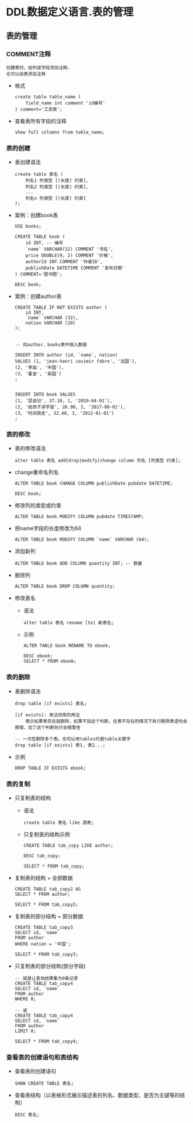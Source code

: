 DDL数据定义语言.表的管理
==


## 表的管理
### COMMENT注释
```text
创建表时，给列或字段添加注释，
也可以给表添加注释
```

* 格式
    ```mysql
    create table table_name (
        field_name int comment 'id编号'
    ) comment='工资表';
    ```

* 查看表所有字段的注释
    ```mysql
    show full columns from table_name;
    ```
    
### 表的创建
* 表创建语法
    ```text
    create table 表名 (
        列名1 列类型 [(长度) 约束],
        列名2 列类型 [(长度) 约束],
        ...
        列名n 列类型 [(长度) 约束]
    );
    ```

* 案例：创建book表
    ```mysql
    USE books;
    
    CREATE TABLE book (
        id INT, -- 编号
        `name` VARCHAR(32) COMMENT '书名',
        price DOUBLE(9, 2) COMMENT '价格',
        authorId INT COMMENT '作者ID',
        publishDate DATETIME COMMENT '发布日期'
    ) COMMENT='图书图';
    
    DESC book;
    ```

* 案例：创建author表
    ```mysql
    CREATE TABLE IF NOT EXISTS author (
        id INT,
        `name` VARCHAR (32),
        nation VARCHAR (20)
    );
    
    
    -- 向author、books表中插入数据
    
    INSERT INTO author (id, `name`, nation)
    VALUES (1, 'jean-henri casimir fabre', '法国'),
    (2, '李淼', '中国'),
    (3, '霍金', '英国')
    ;
    
    
    INSERT INTO book VALUES
    (1, '昆虫记', 37.10, 1, '2019-04-01'),
    (2, '给孩子讲宇宙', 26.90, 2, '2017-08-01'),
    (3, '时间简史', 32.40, 3, '2012-01-01')
    ;
    ```

### 表的修改
* 表的修改语法
    ```text
    alter table 表名 add|drop|modify|change column 列名 [列类型 约束];
    ```
* change重命名列名
    ```mysql
    ALTER TABLE book CHANGE COLUMN publishDate pubdate DATETIME;
    
    DESC book;
    ```

* 修改列的类型或约束
    ```mysql
    ALTER TABLE book MODIFY COLUMN pubdate TIMESTAMP;
    ```

* 把name字段的长度修改为64
    ```mysql
    ALTER TABLE book MODIFY COLUMN `name` VARCHAR (64);
    ```

* 添加新列
    ```mysql
    ALTER TABLE book ADD COLUMN quantity INT; -- 数量
    ```

* 删除列
    ```mysql
    ALTER TABLE book DROP COLUMN quantity;
    ```

* 修改表名
    * 语法
        ```
        alter table 表名 rename [to] 新表名;
        ```
    * 示例
        ```mysql
        ALTER TABLE book RENAME TO ebook;
        
        DESC ebook;
        SELECT * FROM ebook;
        ```

### 表的删除
* 表删除语法
    ```text
    drop table [if exists] 表名;
    
    [if exists]: 用法同库的用法
        表示如果表存在就删除，如果不加这个判断，在表不存在的情况下执行删除表语句会报错，加了这个判断则只会报警告
    
    -- 一次性删除多个表。也可以用tables代替table关键字
    drop table [if exists] 表1, 表2...;
    ```

* 示例
    ```mysql
    DROP TABLE IF EXISTS ebook;
    ```

### 表的复制
* 只复制表的结构
    * 语法
        ```text
        create table 表名 like 源表;
        ```
        
    * 只复制表的结构示例
        ```mysql
        CREATE TABLE tab_copy LIKE author;
        
        DESC tab_copy;
        
        SELECT * FROM tab_copy;
        ```

* 复制表的结构 + 全部数据
    ```mysql
    CREATE TABLE tab_copy2 AS
    SELECT * FROM author;
    
    SELECT * FROM tab_copy2;
    ```

* 复制表的部分结构 + 部分数据
    ```mysql
    CREATE TABLE tab_copy3
    SELECT id, `name`
    FROM author
    WHERE nation = '中国';
    
    SELECT * FROM tab_copy3;
    ```

* 只复制表的部分结构(部分字段)
    ```mysql
    -- 就是让查询结果集为0条记录
    CREATE TABLE tab_copy4
    SELECT id, `name`
    FROM author
    WHERE 0;
    
    -- 或
    CREATE TABLE tab_copy4
    SELECT id, `name`
    FROM author
    LIMIT 0;
    
    SELECT * FROM tab_copy4;
    ```

### 查看表的创建语句和表结构
* 查看表的创建语句
    ```
    SHOW CREATE TABLE 表名;
    ```
* 查看表结构（以表格形式展示描述表的列名、数据类型、是否为主键等的结构）
    ```
    DESC 表名;
    ```
